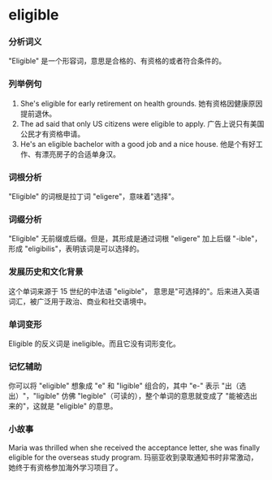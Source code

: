# eligible

### 分析词义

  

"Eligible" 是一个形容词，意思是合格的、有资格的或者符合条件的。

  

### 列举例句

  

1.  She's eligible for early retirement on health grounds. 她有资格因健康原因提前退休。
2.  The ad said that only US citizens were eligible to apply. 广告上说只有美国公民才有资格申请。
3.  He's an eligible bachelor with a good job and a nice house. 他是个有好工作、有漂亮房子的合适单身汉。

  

### 词根分析

  

"Eligible" 的词根是拉丁词 "eligere"，意味着"选择"。

  

### 词缀分析

  

"Eligible" 无前缀或后缀。但是，其形成是通过词根 "eligere" 加上后缀 "-ible"，形成 "eligibilis"，表明该词是可以选择的。

  

### 发展历史和文化背景

  

这个单词来源于 15 世纪的中法语 "eligible"， 意思是"可选择的"。后来进入英语词汇，被广泛用于政治、商业和社交语境中。

  

### 单词变形

  

Eligible 的反义词是 ineligible。而且它没有词形变化。

  

### 记忆辅助

  

你可以将 "eligible" 想象成 "e" 和 "ligible" 组合的，其中 "e-" 表示 "出（选出）"，"ligible" 仿佛 "legible"（可读的），整个单词的意思就变成了 "能被选出来的"，这就是 "eligible" 的意思。

  

### 小故事

  

Maria was thrilled when she received the acceptance letter, she was finally eligible for the overseas study program. 玛丽亚收到录取通知书时非常激动，她终于有资格参加海外学习项目了。
